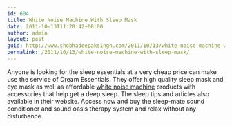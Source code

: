 ```yaml
---
id: 604
title: White Noise Machine With Sleep Mask
date: 2011-10-13T11:20:42+00:00
author: admin
layout: post
guid: http://www.shobhadeepaksingh.com/2011/10/13/white-noise-machine-with-sleep-mask/
permalink: /2011/10/13/white-noise-machine-with-sleep-mask/
---
```

Anyone is looking for the sleep essentials at a very cheap price can make use the service of Dream Essentials. They offer high quality sleep mask and eye mask as well as affordable [white noise machine](http://www.dreamessentials.com/category-7/white-noise-and-sound-machines) products with accessories that help get a deep sleep. The sleep tips and articles also available in their website. Access now and buy the sleep-mate sound conditioner and sound oasis therapy system and relax without any disturbance.